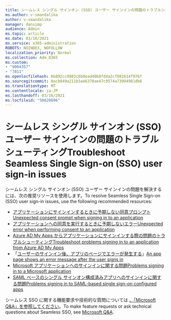 ```yaml
---
title: シームレス シングル サインオン (SSO) ユーザー サインインの問題のトラブルシューティング
ms.author: v-smandalika
author: v-smandalika
manager: dansimp
audience: Admin
ms.topic: article
ms.date: 03/16/2021
ms.service: o365-administration
ROBOTS: NOINDEX, NOFOLLOW
localization_priority: Normal
ms.collection: Adm_O365
ms.custom:
- "9004357"
- "7811"
ms.openlocfilehash: 6b892cc9803c6b0ead40b8fdda2cf881614f976f
ms.sourcegitcommit: 0acb849a211b3ae6378ae47c9574a73994981db6
ms.translationtype: MT
ms.contentlocale: ja-JP
ms.lasthandoff: 03/16/2021
ms.locfileid: "50828696"
---
```

# <a name="troubleshoot-seamless-single-sign-on-sso-user-sign-in-issues"></a><span data-ttu-id="c00a6-102">シームレス シングル サインオン (SSO) ユーザー サインインの問題のトラブルシューティング</span><span class="sxs-lookup"><span data-stu-id="c00a6-102">Troubleshoot Seamless Single Sign-on (SSO) user sign-in issues</span></span>

<span data-ttu-id="c00a6-103">シームレス シングル サインオン (SSO) ユーザー サインインの問題を解決するには、次の推奨リソースを使用します。</span><span class="sxs-lookup"><span data-stu-id="c00a6-103">To resolve Seamless Single Sign-on (SSO) user sign-in issues, use the following recommended resources:</span></span>

- [<span data-ttu-id="c00a6-104">アプリケーションにサインインするときに予期しない同意プロンプト</span><span class="sxs-lookup"><span data-stu-id="c00a6-104">Unexpected consent prompt when signing in to an application</span></span>](https://docs.microsoft.com/azure/active-directory/manage-apps/application-sign-in-unexpected-user-consent-prompt) 
- [<span data-ttu-id="c00a6-105">アプリケーションへの同意を実行するときに予期しないエラー</span><span class="sxs-lookup"><span data-stu-id="c00a6-105">Unexpected error when performing consent to an application</span></span>](https://docs.microsoft.com/azure/active-directory/manage-apps/application-sign-in-unexpected-user-consent-error) 
- [<span data-ttu-id="c00a6-106">Azure AD My Apps からアプリケーションにサインインする際の問題のトラブルシューティング</span><span class="sxs-lookup"><span data-stu-id="c00a6-106">Troubleshoot problems signing in to an application from Azure AD My Apps</span></span>](https://docs.microsoft.com/azure/active-directory/manage-apps/application-sign-in-other-problem-access-panel) 
- <span data-ttu-id="c00a6-107">「[ユーザーのサインイン後、アプリのページでエラーが発生する](https://docs.microsoft.com/azure/active-directory/manage-apps/application-sign-in-problem-application-error)」</span><span class="sxs-lookup"><span data-stu-id="c00a6-107">[An app page shows an error message after the user signs in](https://docs.microsoft.com/azure/active-directory/manage-apps/application-sign-in-problem-application-error)</span></span>
- [<span data-ttu-id="c00a6-108">Microsoft アプリケーションへのサインインに関する問題</span><span class="sxs-lookup"><span data-stu-id="c00a6-108">Problems signing in to a Microsoft application</span></span>](https://docs.microsoft.com/azure/active-directory/manage-apps/application-sign-in-problem-first-party-microsoft) 
- [<span data-ttu-id="c00a6-109">SAML ベースのシングル サインオン構成済みアプリへのサインインに関する問題</span><span class="sxs-lookup"><span data-stu-id="c00a6-109">Problems signing in to SAML-based single sign-on configured apps</span></span>](https://docs.microsoft.com/azure/active-directory/manage-apps/application-sign-in-problem-federated-sso-gallery)

<span data-ttu-id="c00a6-110">シームレス SSO に関する機能要求や技術的な質問については [、「Microsoft Q&A」を参照してください](https://docs.microsoft.com/answers/topics/azure-ad-single-sign-on.html)。</span><span class="sxs-lookup"><span data-stu-id="c00a6-110">To make feature requests or ask technical questions about Seamless SSO, see [Microsoft Q&A](https://docs.microsoft.com/answers/topics/azure-ad-single-sign-on.html).</span></span>

